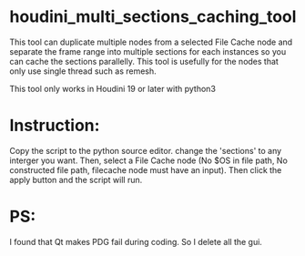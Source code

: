 # houdini_multi_sections_caching_tool

This tool can duplicate multiple nodes from a selected File Cache node and separate the frame range into multiple 
sections for each instances so you can cache the sections parallelly. 
This tool is usefully for the nodes that only use single thread such as remesh.

This tool only works in Houdini 19 or later with python3

# Instruction:
Copy the script to the python source editor. change the 'sections' to any interger you want. Then, select a File Cache node (No $OS in file path, No constructed file path, filecache node must have an input). Then click the apply button and the script will run.

# PS:
I found that Qt makes PDG fail during coding. So I delete all the gui.
